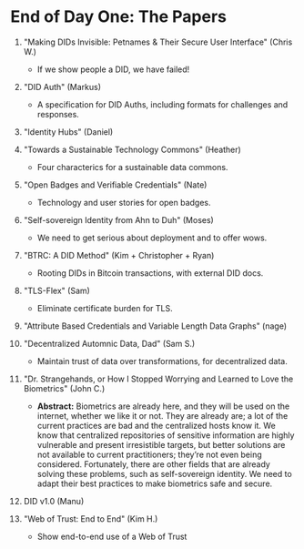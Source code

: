 # End of Day One: The Papers

   1. "Making DIDs Invisible: Petnames & Their Secure User Interface" (Chris W.)

      * If we show people a DID, we have failed!

   2. "DID Auth" (Markus)

      * A specification for DID Auths, including formats for challenges and responses.

   3. "Identity Hubs" (Daniel)
   4. "Towards a Sustainable Technology Commons" (Heather)

      * Four characterics for a sustainable data commons. 

   5. "Open Badges and Verifiable Credentials" (Nate)

      * Technology and user stories for open badges.

   6. "Self-sovereign Identity from Ahn to Duh" (Moses)

      * We need to get serious about deployment and to offer wows.

   7. "BTRC: A DID Method" (Kim + Christopher + Ryan)

      * Rooting DIDs in Bitcoin transactions, with external DID docs.

   8. "TLS-Flex" (Sam)

      * Eliminate certificate burden for TLS.

   9. "Attribute Based Credentials and Variable Length Data Graphs" (nage)
   9. "Decentralized Automnic Data, Dad" (Sam S.)

      * Maintain trust of data over transformations, for decentralized data.

   9. "Dr. Strangehands, or How I Stopped Worrying and Learned to Love the Biometrics" (John C.)

      * **Abstract:** Biometrics are already here, and they will be used on the internet, whether we like it or not. They are already are; a lot of the current practices are bad and the centralized hosts know it. We know that centralized repositories of sensitive information are highly vulnerable and present irresistible targets, but better solutions are not available to current practitioners; they’re not even being considered. Fortunately, there are other fields that are already solving these problems, such as self-sovereign identity. We need to adapt their best practices to make biometrics safe and secure.

   9. DID v1.0 (Manu)
   9. "Web of Trust: End to End" (Kim H.)

      * Show end-to-end use of a Web of Trust
